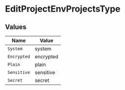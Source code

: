 # EditProjectEnvProjectsType


## Values

| Name        | Value       |
| ----------- | ----------- |
| `System`    | system      |
| `Encrypted` | encrypted   |
| `Plain`     | plain       |
| `Sensitive` | sensitive   |
| `Secret`    | secret      |